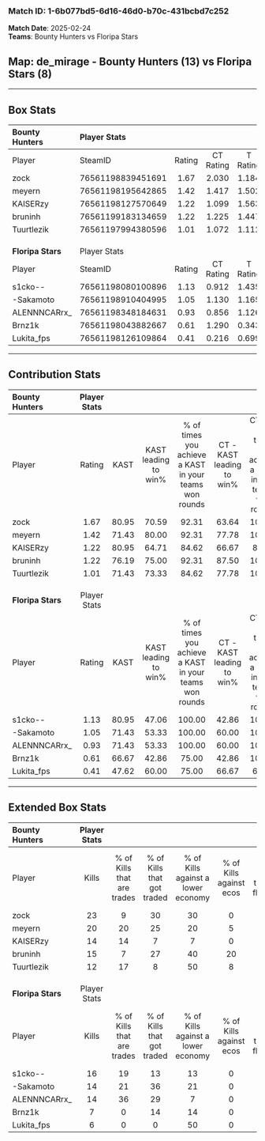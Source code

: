 ### Match ID: 1-6b077bd5-6d16-46d0-b70c-431bcbd7c252  
**Match Date**: 2025-02-24  
**Teams**: Bounty Hunters vs Floripa Stars  

## **Map**: de_mirage - Bounty Hunters (13) vs Floripa Stars (8)  
---  

## Box Stats  

| **Bounty Hunters** | Player Stats      |        |           |          |       |       |       |         |        |      |     |
| :- | :- | :-: | :-: | :-: | :-: | :-: | :-: | :-: | :-: | :-: | :-: |
| Player             | SteamID           | Rating | CT Rating | T Rating | KAST  |  ADR  | Kills | Assists | Deaths | K/D  | HS% |
| zock               | 76561198839451691 |  1.67  |   2.030   |  1.184   | 80.95 | 115.4 |  23   |    6    |   13   | 1.77 | 39  |
| meyern             | 76561198195642865 |  1.42  |   1.417   |  1.502   | 71.43 | 87.2  |  20   |    4    |   11   | 1.82 | 50  |
| KAISERzy           | 76561198127570649 |  1.22  |   1.099   |  1.563   | 80.95 | 64.6  |  14   |    3    |   9    | 1.56 | 42  |
| bruninh            | 76561199183134659 |  1.22  |   1.225   |  1.447   | 76.19 | 79.7  |  15   |    7    |   12   | 1.25 | 80  |
| Tuurtlezik         | 76561197994380596 |  1.01  |   1.072   |  1.112   | 71.43 | 64.9  |  12   |    7    |   12   | 1.00 | 41  |
|                    |                   |        |           |          |       |       |       |         |        |      |     |
|                    |                   |        |           |          |       |       |       |         |        |      |     |
|                    |                   |        |           |          |       |       |       |         |        |      |     |
| **Floripa Stars**  | Player Stats      |        |           |          |       |       |       |         |        |      |     |
| Player             | SteamID           | Rating | CT Rating | T Rating | KAST  |  ADR  | Kills | Assists | Deaths | K/D  | HS% |
| s1cko--            | 76561198080100896 |  1.13  |   0.912   |  1.435   | 80.95 | 75.2  |  16   |    3    |   17   | 0.94 | 43  |
| -Sakamoto          | 76561198910404995 |  1.05  |   1.130   |  1.165   | 71.43 | 90.0  |  14   |    7    |   17   | 0.82 | 57  |
| ALENNNCARrx_       | 76561198348184631 |  0.93  |   0.856   |  1.126   | 71.43 | 63.6  |  14   |    6    |   18   | 0.78 | 21  |
| Brnz1k             | 76561198043882667 |  0.61  |   1.290   |  0.343   | 66.67 | 43.8  |   7   |    4    |   15   | 0.47 | 57  |
| Lukita_fps         | 76561198126109864 |  0.41  |   0.216   |  0.699   | 47.62 | 49.2  |   6   |    6    |   17   | 0.35 | 50  |
---  

## Contribution Stats  

| **Bounty Hunters** | Player Stats |       |                      |                                                        |                           |                                                             |                          |                                                            |
| :- | :-: | :-: | :-: | :-: | :-: | :-: | :-: | :-: |
| Player             |    Rating    | KAST  | KAST leading to win% | % of times you achieve a KAST in your teams won rounds | CT - KAST leading to win% | CT - % of times you achieve a KAST in your teams won rounds | T - KAST leading to win% | T - % of times you achieve a KAST in your teams won rounds |
| zock               |     1.67     | 80.95 |        70.59         |                         92.31                          |           63.64           |                           100.00                            |          83.33           |                           83.33                            |
| meyern             |     1.42     | 71.43 |        80.00         |                         92.31                          |           77.78           |                           100.00                            |          83.33           |                           83.33                            |
| KAISERzy           |     1.22     | 80.95 |        64.71         |                         84.62                          |           66.67           |                            85.71                            |          62.50           |                           83.33                            |
| bruninh            |     1.22     | 76.19 |        75.00         |                         92.31                          |           87.50           |                           100.00                            |          62.50           |                           83.33                            |
| Tuurtlezik         |     1.01     | 71.43 |        73.33         |                         84.62                          |           77.78           |                           100.00                            |          66.67           |                           66.67                            |
|                    |              |       |                      |                                                        |                           |                                                             |                          |                                                            |
|                    |              |       |                      |                                                        |                           |                                                             |                          |                                                            |
|                    |              |       |                      |                                                        |                           |                                                             |                          |                                                            |
| **Floripa Stars**  | Player Stats |       |                      |                                                        |                           |                                                             |                          |                                                            |
| Player             |    Rating    | KAST  | KAST leading to win% | % of times you achieve a KAST in your teams won rounds | CT - KAST leading to win% | CT - % of times you achieve a KAST in your teams won rounds | T - KAST leading to win% | T - % of times you achieve a KAST in your teams won rounds |
| s1cko--            |     1.13     | 80.95 |        47.06         |                         100.00                         |           42.86           |                           100.00                            |          50.00           |                           100.00                           |
| -Sakamoto          |     1.05     | 71.43 |        53.33         |                         100.00                         |           60.00           |                           100.00                            |          50.00           |                           100.00                           |
| ALENNNCARrx_       |     0.93     | 71.43 |        53.33         |                         100.00                         |           60.00           |                           100.00                            |          50.00           |                           100.00                           |
| Brnz1k             |     0.61     | 66.67 |        42.86         |                         75.00                          |           42.86           |                           100.00                            |          42.86           |                           60.00                            |
| Lukita_fps         |     0.41     | 47.62 |        60.00         |                         75.00                          |           66.67           |                            66.67                            |          57.14           |                           80.00                            |
---  

## Extended Box Stats  

| **Bounty Hunters** | Player Stats |                            |                            |                                    |                         |                              |                                 |        |                             |                                     |                          |                               |                            |
| :- | :-: | :-: | :-: | :-: | :-: | :-: | :-: | :-: | :-: | :-: | :-: | :-: | :-: |
| Player             |    Kills     | % of Kills that are trades | % of Kills that got traded | % of Kills against a lower economy | % of Kills against ecos | % of Kills that are flawless | % of Kills that are close duels | Deaths | % of Deaths that get traded | % of Deaths against a lower economy | % of Deaths against ecos | % of Deaths that are flawless | % of Deaths that are close |
| zock               |      23      |             9              |             30             |                 30                 |            0            |              70              |                4                |   13   |              8              |                 31                  |            0             |              54               |             23             |
| meyern             |      20      |             20             |             25             |                 20                 |            5            |              70              |                5                |   11   |              9              |                 27                  |            0             |              82               |             9              |
| KAISERzy           |      14      |             14             |             7              |                 7                  |            0            |              71              |               14                |   9    |             33              |                 22                  |            0             |              78               |             0              |
| bruninh            |      15      |             7              |             27             |                 40                 |           20            |              40              |                0                |   12   |             33              |                 25                  |            8             |              67               |             0              |
| Tuurtlezik         |      12      |             17             |             8              |                 50                 |            8            |              67              |                8                |   12   |             25              |                 17                  |            0             |              58               |             17             |
|                    |              |                            |                            |                                    |                         |                              |                                 |        |                             |                                     |                          |                               |                            |
|                    |              |                            |                            |                                    |                         |                              |                                 |        |                             |                                     |                          |                               |                            |
|                    |              |                            |                            |                                    |                         |                              |                                 |        |                             |                                     |                          |                               |                            |
| **Floripa Stars**  | Player Stats |                            |                            |                                    |                         |                              |                                 |        |                             |                                     |                          |                               |                            |
| Player             |    Kills     | % of Kills that are trades | % of Kills that got traded | % of Kills against a lower economy | % of Kills against ecos | % of Kills that are flawless | % of Kills that are close duels | Deaths | % of Deaths that get traded | % of Deaths against a lower economy | % of Deaths against ecos | % of Deaths that are flawless | % of Deaths that are close |
| s1cko--            |      16      |             19             |             13             |                 13                 |            0            |              63              |                6                |   17   |             18              |                  6                  |            0             |              59               |             0              |
| -Sakamoto          |      14      |             21             |             36             |                 21                 |            0            |              50              |               29                |   17   |             24              |                 12                  |            0             |              47               |             18             |
| ALENNNCARrx_       |      14      |             36             |             29             |                 7                  |            0            |              71              |                0                |   18   |             17              |                 11                  |            0             |              89               |             0              |
| Brnz1k             |      7       |             0              |             14             |                 14                 |            0            |              71              |                0                |   15   |             33              |                  7                  |            0             |              53               |             0              |
| Lukita_fps         |      6       |             0              |             0              |                 50                 |            0            |              83              |               17                |   17   |             18              |                  6                  |            0             |              71               |             12             |
